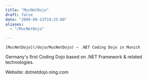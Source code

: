 ```yaml
---
title: "MucNetDojo"
draft: false
date: "2009-09-13T19:25:00"
aliases:
  - "/MucNetDojo"

---
```

    [MucNetDojo](/dojo/MucNetDojo) – .NET Coding Dojo in Munich

Germany's first Coding Dojo based on .NET Framework & related
technologies.

Website: dotnetdojo.ning.com
